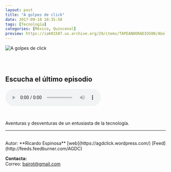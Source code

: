 ```yaml
---
layout: post
title: "A golpes de click"
date: 2017-09-18 10:35:58
tags: [Tecnología]
categories: [México, Quincenal]
preview: https://ia601507.us.archive.org/29/items/TAPEANDORADIO500/AGolpesDeClick300-RicardoEspinosa.png
---
```


![A golpes de click](https://ia601507.us.archive.org/29/items/TAPEANDORADIO500/AGolpesDeClick500-RicardoEspinosa.png)

<br/>
<br/>

## Escucha el último episodio

<!--reproductor-feed=http://feeds.feedburner.com/AGDC-->
<!--reproductor-start-->
<audio id="audio" preload="auto" controls="" src="http://awscdn.podcasts.com/AGDC-005-Crossover-Charlando-sobre-la-nueva-Spotfire-Manjaro-Special-72e1.mp3"></audio>
<!--reproductor-end-->

<br>

Aventuras y desventuras de un entusiasta de la tecnología.

_ _ _

<br>
Autor: **Ricardo Espinosa**  
[web](https://agdclick.wordpress.com/)  
[Feed](http://feeds.feedburner.com/AGDC)  


**Contacta:**  
Correo: [bairot@gmail.com](mailto:bairot@gmail.com)  

